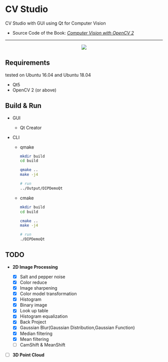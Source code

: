 # CV Studio

CV Studio with GUI using Qt for Computer Vision

* Source Code of the Book: [*Computer Vision with OpenCV 2*](https://github.com/vinjn/opencv-2-cookbook-src "OpenCV 2 计算机视觉编程手册")

---

<p align="center">
  <img src="imgs/dip_demo.jpg"/>
</p>

## Requirements

tested on Ubuntu 16.04 and Ubuntu 18.04

* Qt5
* OpenCV 2 (or above)

## Build & Run

* GUI
  - Qt Creator

* CLI
  
  - qmake
    ```sh
    mkdir build
    cd build

    qmake ..
    make -j4

    # run    
    ../Output/DIPDemoQt
    ```
  
  - cmake
    ```sh
    mkdir build
    cd build

    cmake ..
    make -j4

    # run    
    ./DIPDemoQt
    ```



## TODO

* **2D Image Processing**

  - [x] Salt and pepper noise
  - [x] Color reduce
  - [x] Image sharpening
  - [x] Color model transformation
  - [x] Histogram
  - [x] Binary image
  - [x] Look up table
  - [x] Histogram equalization
  - [x] Back Project
  - [x] Gaussian Blur(Gaussian Distribution,Gaussian Function)
  - [x] Median filtering
  - [x] Mean filtering
  - [ ] CamShift & MeanShift

* [ ] **3D Point Cloud**
